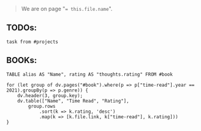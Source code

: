 > We are on page "`= this.file.name`".

## TODOs:
```dataview
task from #projects
```

## BOOKs:

```dataview
TABLE alias AS "Name", rating AS "thoughts.rating" FROM #book
```

```dataviewjs
for (let group of dv.pages("#book").where(p => p["time-read"].year == 2021).groupBy(p => p.genre)) {
	dv.header(3, group.key);
	dv.table(["Name", "Time Read", "Rating"],
		group.rows
			.sort(k => k.rating, 'desc')
			.map(k => [k.file.link, k["time-read"], k.rating]))
}
```